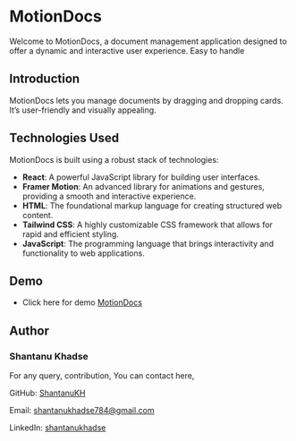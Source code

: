 # MotionDocs

Welcome to MotionDocs, a document management application designed to offer a dynamic and interactive user experience.
Easy to handle 

## Introduction

MotionDocs lets you manage documents by dragging and dropping cards. It’s user-friendly and visually appealing.

## Technologies Used

MotionDocs is built using a robust stack of technologies:

- **React**: A powerful JavaScript library for building user interfaces.
- **Framer Motion**: An advanced library for animations and gestures, providing a smooth and interactive experience.
- **HTML**: The foundational markup language for creating structured web content.
- **Tailwind CSS**: A highly customizable CSS framework that allows for rapid and efficient styling.
- **JavaScript**: The programming language that brings interactivity and functionality to web applications.

## Demo

- Click here for demo [MotionDocs](https://motion-docs.vercel.app/)


## Author

   ### Shantanu Khadse

   For any query, contribution, You can contact here,
  
  GitHub: [ShantanuKH](https://github.com/ShantanuKH)
  
  Email: shantanukhadse784@gmail.com  
  
  LinkedIn: [shantanukhadse](https://www.linkedin.com/in/shantanu-khadse-a62585230/)



